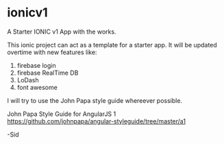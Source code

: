 # ionicv1
A Starter IONIC v1 App with the works.

This ionic project can act as a template for a starter app. It will be updated overtime with new features like:

  1. firebase login
  2. firebase RealTime DB
  3. LoDash 
  4. font awesome


I will try to use the John Papa style guide whereever possible.

John Papa Style Guide for AngularJS 1
https://github.com/johnpapa/angular-styleguide/tree/master/a1



-Sid

